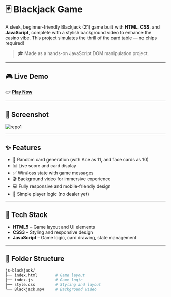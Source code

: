 # 🃏 Blackjack Game

A sleek, beginner-friendly Blackjack (21) game built with **HTML**, **CSS**, and **JavaScript**, complete with a stylish background video to enhance the casino vibe. This project simulates the thrill of the card table — no chips required!

> 🎓 Made as a hands-on JavaScript DOM manipulation project.

---

## 🎮 Live Demo

👉 **[Play Now](https://ash14810.github.io/js-blackjack/)**


---

## 📸 Screenshot

![repo1](https://github.com/user-attachments/assets/61166c61-a892-4a67-8bdd-21d74ca409f2)


---

## ✨ Features

- 🎴 Random card generation (with Ace as 11, and face cards as 10)
- 📊 Live score and card display
- ✅ Win/loss state with game messages
- 🎬 Background video for immersive experience
- 💻 Fully responsive and mobile-friendly design
- 🧠 Simple player logic (no dealer yet)

---

## 🧩 Tech Stack

- **HTML5** – Game layout and UI elements
- **CSS3** – Styling and responsive design
- **JavaScript** – Game logic, card drawing, state management

---

## 📁 Folder Structure
```bash
js-blackjack/
├── index.html        # Game layout
├── index.js          # Game logic
├── style.css         # Styling and layout
└── Blackjack.mp4     # Background video
